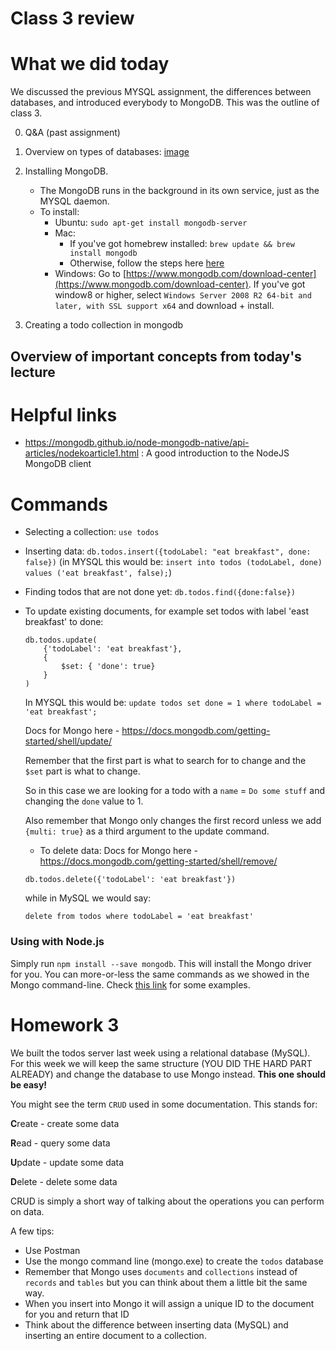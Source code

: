 # Class 3 review


# What we did today

We discussed the previous MYSQL assignment, the differences between databases, and introduced everybody to MongoDB. This was the outline of class 3.

0. Q&A (past assignment)

1. Overview on types of databases: [image](http://i.stack.imgur.com/rOeRQ.png)

1. Installing MongoDB.
	* The MongoDB runs in the background in its own service, just as the MYSQL daemon.
	* To install:
		* Ubuntu: `sudo apt-get install mongodb-server`
		* Mac:
			* If you've got homebrew installed: `brew update && brew install mongodb`
			* Otherwise, follow the steps here [here](https://docs.mongodb.com/v3.2/tutorial/install-mongodb-on-os-x/#install-mongodb-community-edition-manually)
		* Windows: Go to [https://www.mongodb.com/download-center](https://www.mongodb.com/download-center). If you've got window8 or higher, select `Windows Server 2008 R2 64-bit and later, with SSL support x64` and download + install.

4. Creating a todo collection in mongodb

## Overview of important concepts from today's lecture

# Helpful links

* https://mongodb.github.io/node-mongodb-native/api-articles/nodekoarticle1.html : A good introduction to the NodeJS MongoDB client

# Commands

* Selecting a collection: `use todos`

* Inserting data: `db.todos.insert({todoLabel: "eat breakfast", done: false})` (in MYSQL this would be: `insert into todos (todoLabel, done) values ('eat breakfast', false);`)

* Finding todos that are not done yet: `db.todos.find({done:false})`

* To update existing documents, for example set todos with label 'east breakfast' to done:
	```
	db.todos.update(
		{'todoLabel': 'eat breakfast'},
		{
			$set: { 'done': true}
		}
	)
	```
	In MYSQL this would be: `update todos set done = 1 where todoLabel = 'eat breakfast';`

	Docs for Mongo here - https://docs.mongodb.com/getting-started/shell/update/

	Remember that the first part is what to search for to change and the `$set` part is what to change.

	So in this case we are looking for a todo with a `name` = `Do some stuff` and changing the `done` value to 1.

	Also remember that Mongo only changes the first record unless we add `{multi: true}` as a third argument to the update command.

	* To delete data:
	Docs for Mongo here - https://docs.mongodb.com/getting-started/shell/remove/

	`db.todos.delete({'todoLabel': 'eat breakfast'})`

	while in MySQL we would say:

	`delete from todos where todoLabel = 'eat breakfast'`

### Using with Node.js
Simply run `npm install --save mongodb`. This will install the Mongo driver for you. You can more-or-less the same commands as we showed in the Mongo command-line. Check [this link](https://mongodb.github.io/node-mongodb-native/api-articles/nodekoarticle1.html) for some examples.


# Homework 3
We built the todos server last week using a relational database (MySQL). For this week we will keep the same structure (YOU DID THE HARD PART ALREADY) and change the database to use Mongo instead.
**This one should be easy!**

You might see the term `CRUD` used in some documentation. This stands for:

**C**reate - create some data

**R**ead - query some data

**U**pdate - update some data

**D**elete - delete some data

CRUD is simply a short way of talking about the operations you can perform on data.

A few tips:
 - Use Postman
 - Use the mongo command line (mongo.exe) to create the `todos` database
 - Remember that Mongo uses `documents` and `collections` instead of `records` and `tables` but you can think about them a little bit the same way.
 - When you insert into Mongo it will assign a unique ID to the document for you and return that ID
 - Think about the difference between inserting data (MySQL) and inserting an entire document to a collection.
